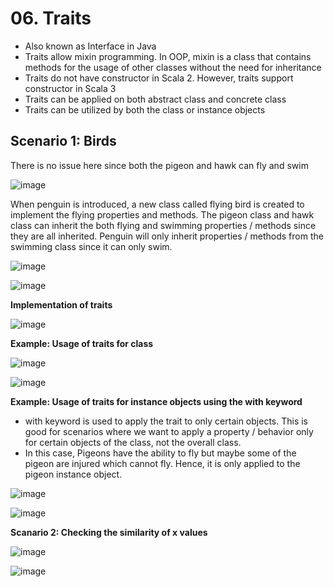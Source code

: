 # 06. Traits
- Also known as Interface in Java
- Traits allow mixin programming. In OOP, mixin is a class that contains methods for the usage of other classes without the need for inheritance
- Traits do not have constructor in Scala 2. However, traits support constructor in Scala 3
- Traits can be applied on both abstract class and concrete class
- Traits can be utilized by both the class or instance objects

## Scenario 1: Birds
There is no issue here since both the pigeon and hawk can fly and swim

![image](https://github.com/user-attachments/assets/d771f9ae-a929-446e-a1b5-2eeeb727efed)

When penguin is introduced, a new class called flying bird is created to implement the flying properties and methods. The pigeon class and hawk class can inherit the both flying and swimming properties / methods since they are all inherited. Penguin will only inherit properties / methods from the swimming class since it can only swim.

![image](https://github.com/user-attachments/assets/032ee721-e254-420e-81c0-8c9d17bcce18)

![image](https://github.com/user-attachments/assets/76f258aa-317d-4d8b-b0d3-3b1ed3b6d948)

**Implementation of traits**

![image](https://github.com/user-attachments/assets/0a6f8a15-27e9-4c25-b5f1-e9235dfd99ff)

**Example: Usage of traits for class**

![image](https://github.com/user-attachments/assets/2e11d35a-a855-464f-904b-2fdb27b93f02)

![image](https://github.com/user-attachments/assets/877d91ac-f767-4ee6-901e-23cbe50446a7)

**Example: Usage of traits for instance objects using the with keyword**
- with keyword is used to apply the trait to only certain objects. This is good for scenarios where we want to apply a property / behavior only for certain objects of the class, not the overall class.
- In this case, Pigeons have the ability to fly but maybe some of the pigeon are injured which cannot fly. Hence, it is only applied to the pigeon instance object. 

![image](https://github.com/user-attachments/assets/806b44a6-c1b3-4ee5-8a8d-8ca30a5285d5)

![image](https://github.com/user-attachments/assets/2f3a5661-683b-4967-8fa2-686122e9bac4)

**Scanario 2: Checking the similarity of x values**

![image](https://github.com/user-attachments/assets/5ad716ed-654f-44fd-9518-5532973f6a9f)

![image](https://github.com/user-attachments/assets/ea693dee-ba51-42e9-a90e-c8f6afe75962)



